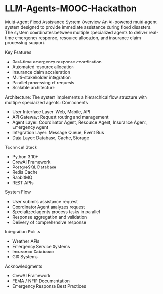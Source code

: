 # LLM-Agents-MOOC-Hackathon
Multi-Agent Flood Assistance System Overview
An AI-powered multi-agent system designed to provide immediate assistance during flood disasters. The system coordinates between multiple specialized agents to deliver real-time emergency response, resource allocation, and insurance claim processing support.

Key Features

- Real-time emergency response coordination
- Automated resource allocation
- Insurance claim acceleration
- Multi-stakeholder integration
- Parallel processing of requests
- Scalable architecture

Architecture: The system implements a hierarchical flow structure with multiple specialized agents:
Components

- User Interface Layer: Web, Mobile, API
- API Gateway: Request routing and management
- Agent Layer: Coordinator Agent, Resource Agent, Insurance Agent, Emergency Agent
- Integration Layer: Message Queue, Event Bus
- Data Layer: Database, Cache, Storage

Technical Stack

- Python 3.10+
- CrewAI Framework
- PostgreSQL Database
- Redis Cache
- RabbitMQ
- REST APIs

System Flow
- User submits assistance request
- Coordinator Agent analyzes request
- Specialized agents process tasks in parallel
- Response aggregation and validation
- Delivery of comprehensive response

Integration Points
- Weather APIs
- Emergency Service Systems
- Insurance Databases
- GIS Systems

Acknowledgments
- CrewAI Framework
- FEMA / NFIP Documentation
- Emergency Response Best Practices
